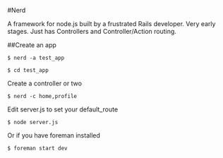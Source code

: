 #Nerd

A framework for node.js built by a frustrated Rails developer.
Very early stages.
Just has Controllers and Controller/Action routing.

##Create an app

```
$ nerd -a test_app
```

```
$ cd test_app
```

Create a controller or two
```
$ nerd -c home,profile
```

Edit server.js to set your default_route
```
$ node server.js
```

Or if you have foreman installed

```
$ foreman start dev
```

